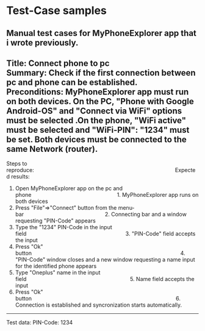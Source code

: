 Test-Case samples<br>
=====================================================================================================================================================
Manual test cases for MyPhoneExplorer app that i wrote previously.</br>
----------------------------------------------------------------------------------------------------------------------------------------------------------------

Title: Connect phone to pc</br>
Summary: Check if the first connection between pc and phone can be established.</br>
Preconditions: MyPhoneExplorer app must run on both devices. On the PC, "Phone with Google Android-OS" and "Connect via WiFi" options must be selected .On the phone, "WiFi active" must be selected and "WiFi-PIN": "1234" must be set. Both devices must be connected to the same Network (router).</br>
---------------------------------------------------------------------------------------------------------------------------------------------------------------

Steps to reproduce:                                                                                              Expected results:
1. Open MyPhoneExplorer app on the pc and phone                                                         1. MyPhoneExplorer app runs on both devices
2. Press "File"=>"Connect" button from the menu-bar                                                      2. Connecting bar and a window requesting "PIN-Code" appears
3. Type the "1234" PIN-Code in the input field                                                                  3. "PIN-Code" field accepts the input
4. Press "Ok" button                                                                                                   4. "PIN-Code" window closes and a new window requesting a name input for the identified phone appears
5. Type "Oneplus" name in the input field                                                                     5. Name field accepts the input
6. Press "Ok" button                                                                                                6. Connection is established and syncronization starts automatically.

----------------------------------------------------------------------------------------------------------------------------------------------------------------
Test data: PIN-Code: 1234
